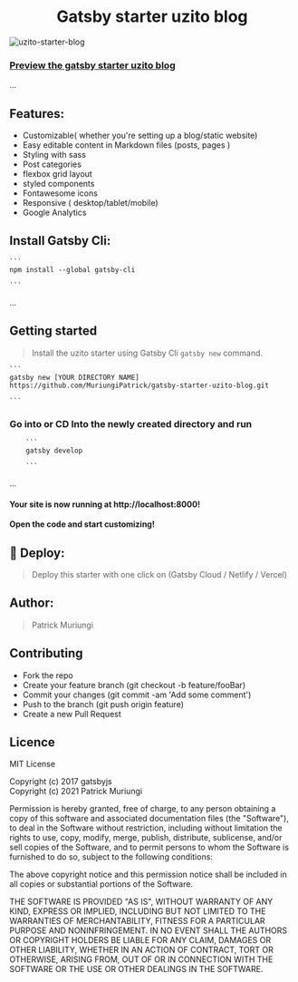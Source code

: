 <h1 align="center">Gatsby starter uzito blog</h1>


![uzito-starter-blog](https://user-images.githubusercontent.com/11283502/132566913-fb5aac50-9056-4864-8fef-ebd751249df9.jpg)


### [Preview the gatsby starter uzito blog ](https://gatsby-starter-uzito-blog.netlify.app/)

...
## Features:

- Customizable( whether you're setting up a blog/static website)
- Easy editable content in Markdown files (posts, pages )
- Styling with sass 
- Post categories
- flexbox grid layout
- styled components
- Fontawesome icons
- Responsive ( desktop/tablet/mobile)
- Google Analytics

 ## Install Gatsby Cli:

    ```
    npm install --global gatsby-cli 
  
    ```
...
## Getting started

> Install the uzito starter using Gatsby Cli `gatsby new` command.
   
    ```
    gatsby new [YOUR DIRECTORY NAME] https://github.com/MuriungiPatrick/gatsby-starter-uzito-blog.git  

    ```

### Go into or CD Into the newly created directory and run

        ```
        gatsby develop

        ```

...
#### Your site is now running at http://localhost:8000!


**Open the code and start customizing!**

  


## 🚀 Deploy:

> Deploy this starter with one click on (Gatsby Cloud / Netlify / Vercel)

## Author: 

> Patrick Muriungi

## Contributing

- Fork the repo
- Create your feature branch (git checkout -b feature/fooBar)
- Commit your changes (git commit -am 'Add some comment')
- Push to the branch (git push origin feature)
- Create a new Pull Request

## Licence
MIT License

Copyright (c) 2017 gatsbyjs <br />Copyright (c) 2021 Patrick Muriungi

Permission is hereby granted, free of charge, to any person obtaining a copy of this software and associated documentation files (the "Software"), to deal in the Software without restriction, including without limitation the rights to use, copy, modify, merge, publish, distribute, sublicense, and/or sell
copies of the Software, and to permit persons to whom the Software is furnished to do so, subject to the following conditions:

The above copyright notice and this permission notice shall be included in all copies or substantial portions of the Software.

THE SOFTWARE IS PROVIDED "AS IS", WITHOUT WARRANTY OF ANY KIND, EXPRESS OR IMPLIED, INCLUDING BUT NOT LIMITED TO THE WARRANTIES OF MERCHANTABILITY, FITNESS FOR A PARTICULAR PURPOSE AND NONINFRINGEMENT. IN NO EVENT SHALL THE AUTHORS OR COPYRIGHT HOLDERS BE LIABLE FOR ANY CLAIM, DAMAGES OR OTHER LIABILITY, WHETHER IN AN ACTION OF CONTRACT, TORT OR OTHERWISE, ARISING FROM, OUT OF OR IN CONNECTION WITH THE SOFTWARE OR THE USE OR OTHER DEALINGS IN THE SOFTWARE.
